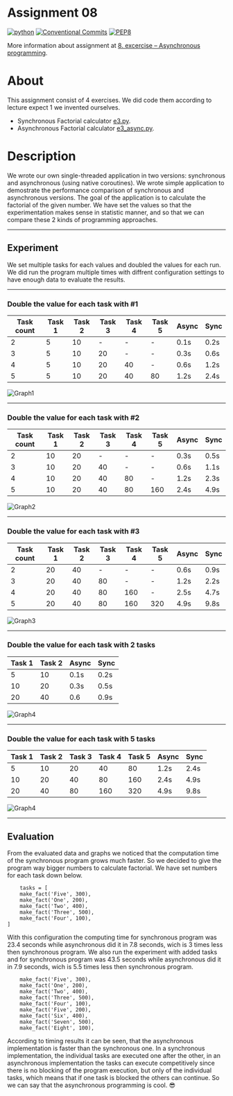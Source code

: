 # Assignment 08

[![python](https://img.shields.io/badge/python%20-3.8.8-green.svg)](https://www.python.org/)
[![Conventional Commits](https://img.shields.io/badge/Conventional%20Commits-1.0.0-green.svg)](https://conventionalcommits.org)
[![PEP8](https://img.shields.io/badge/PEP%208-green.svg)](https://www.python.org/dev/peps/pep-0008/#introduction)

More information about assignment at [8. excercise – Asynchronous programming](https://uim.fei.stuba.sk/i-ppds/8-cvicenie-asynchronne-programovanie/).

# About

This assignment consist of 4 exercises. We did code them according to lecture expect 1 we invented ourselves.

- Synchronous Factorial calculator [e3.py](e3.py).
- Asynchronous Factorial calculator [e3_async.py](e3_async.py).



# Description

We wrote our own single-threaded application in two versions: synchronous and asynchronous (using native coroutines). We wrote simple application to demostrate the performance comparison of synchronous and asynchronous versions. The goal of the application is to calculate the factorial of the given number.
We have set the values so that the experimentation makes sense in statistic manner, and so that we can compare these 2 kinds of programming approaches.

---
## Experiment 

We set multiple tasks for each values and doubled the values for each run. We did run the program multiple times with diffrent configuration settings to have enough data to evaluate the results.

 ---

### Double the value for each task with #1

| Task count  |  Task 1 |  Task 2 | Task 3 | Task 4 | Task 5  | Async | Sync  |
|---|---|---|---|---|---|---|---|
|  2 | 5  | 10  | -  | -  | -  | 0.1s  | 0.2s  |
|  3 | 5 | 10  | 20  | -  | -  | 0.3s | 0.6s  |
|  4 | 5  | 10  | 20  | 40  | -  | 0.6s  | 1.2s  |
|  5 | 5  | 10  | 20  | 40  | 80  | 1.2s  | 2.4s  |

 ![Graph1](async_vs_sync_1.png)

 ---

### Double the value for each task with #2

| Task count  |  Task 1 |  Task 2 | Task 3 | Task 4 | Task 5  | Async | Sync  |
|---|---|---|---|---|---|---|---|
|  2 | 10  | 20  | -  | -  | -  | 0.3s  | 0.5s |
|  3 | 10 | 20  | 40  | -  | -  | 0.6s   | 1.1s |
|  4 | 10  | 20  | 40  | 80  | -  | 1.2s  | 2.3s  |
|  5 | 10  | 20  | 40  | 80  | 160  | 2.4s  | 4.9s  |

 ![Graph2](async_vs_sync_2.png)

 ---

### Double the value for each task with #3

| Task count  |  Task 1 |  Task 2 | Task 3 | Task 4 | Task 5  | Async | Sync  |
|---|---|---|---|---|---|---|---|
|  2 | 20  | 40  | -  | -  | -  | 0.6s  | 0.9s  |
|  3 | 20  | 40  | 80  | -  | -  | 1.2s | 2.2s  |
|  4 | 20  | 40  | 80  | 160  | -  | 2.5s  | 4.7s  |
|  5 | 20  | 40  | 80  | 160  | 320  | 4.9s  | 9.8s  |

 ![Graph3](async_vs_sync_3.png)

  ---

### Double the value for each task with 2 tasks

|  Task 1 |  Task 2 | Async | Sync |   
|---|---|---|---|
| 5  | 10  | 0.1s  | 0.2s  |
| 10  | 20  |  0.3s | 0.5s  |
| 20  | 40  |  0.6  | 0.9s  |

 ![Graph4](async_vs_sync_4.png)

 ---

### Double the value for each task with 5 tasks

|  Task 1 |  Task 2 | Task 3 | Task 4 | Task 5  | Async | Sync  |
|---|---|---|---|---|---|---|
| 5  | 10  | 20  | 40  | 80  | 1.2s  | 2.4s  |
| 10  | 20  | 40  | 80  | 160  | 2.4s  | 4.9s  |
| 20  | 40  | 80  | 160  | 320  | 4.9s  | 9.8s  |


 ![Graph4](async_vs_sync_5.png)
 
 ---

 ## Evaluation

 From the evaluated data and graphs we noticed that the computation time of the synchronous program grows much faster. So we decided to give the program way bigger numbers to calculate factorial. We have set numbers for each task down below.

        tasks = [
        make_fact('Five', 300),
        make_fact('One', 200),
        make_fact('Two', 400),
        make_fact('Three', 500),
        make_fact('Four', 100),
    ]

With this configuration the computing time for synchronous program was 23.4 seconds while asynchronous did it in 7.8 seconds, wich is 3 times less then synchronous program.
We also run the experiment with added tasks and for synchronous program was 43.5 seconds while asynchronous did it in 7.9 seconds, wich is 5.5 times less then synchronous program.

        make_fact('Five', 300),
        make_fact('One', 200),
        make_fact('Two', 400),
        make_fact('Three', 500),
        make_fact('Four', 100),
        make_fact('Five', 200),
        make_fact('Six', 400),
        make_fact('Seven', 500),
        make_fact('Eight', 100),

According to timing results it can be seen, that the asynchronous implementation is faster than the synchronous one.
In a synchronous implementation, the individual tasks are executed one after the other, in an asynchronous implementation the tasks can execute competitively since there is no blocking of the program execution, but only of the individual tasks, which means that if one task is blocked the others can continue. So we can say that the asynchronous programming is cool. 😎

